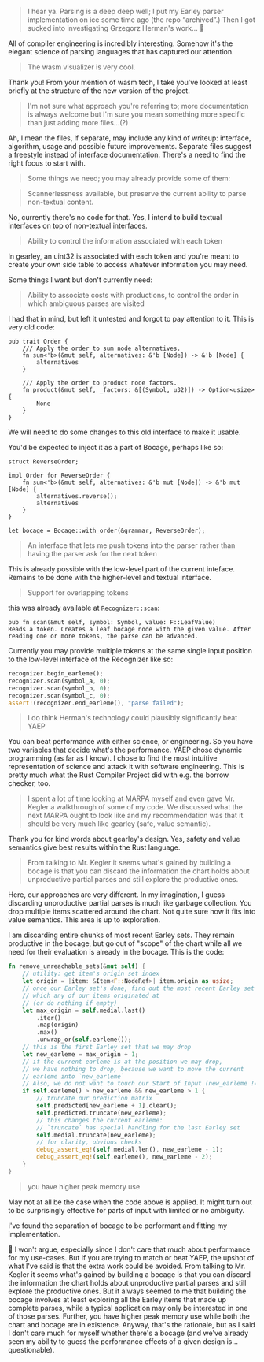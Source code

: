 > I hear ya. Parsing is a deep deep well; I put my Earley parser implementation on ice some time ago (the repo “archived”.) Then I got sucked into investigating Grzegorz Herman's work… 🤦

All of compiler engineering is incredibly interesting. Somehow it's the elegant science of parsing languages that has captured our attention.

> The wasm visualizer is very cool.

Thank you! From your mention of wasm tech, I take you've looked at least briefly at the structure of the new version of the project.

> I'm not sure what approach you're referring to; more documentation is always welcome but I'm sure you mean something more specific than just adding more files…(?)

Ah, I mean the files, if separate, may include any kind of writeup: interface, algorithm, usage and possible future improvements. Separate files suggest a freestyle instead of interface documentation. There's a need to find the right focus to start with.

> Some things we need; you may already provide some of them:

> Scannerlessness available, but preserve the current ability to parse non-textual content.

No, currently there's no code for that. Yes, I intend to build textual interfaces on top of non-textual interfaces.

> Ability to control the information associated with each token

In gearley, an uint32 is associated with each token and you're meant to create your own side table to access whatever information you may need.

Some things I want but don't currently need:

> Ability to associate costs with productions, to control the order in which ambiguous parses are visited

I had that in mind, but left it untested and forgot to pay attention to it. This is very old code:

```
pub trait Order {
    /// Apply the order to sum node alternatives.
    fn sum<'b>(&mut self, alternatives: &'b [Node]) -> &'b [Node] {
        alternatives
    }

    /// Apply the order to product node factors.
    fn product(&mut self, _factors: &[(Symbol, u32)]) -> Option<usize> {
        None
    }
}
```

We will need to do some changes to this old interface to make it usable.

You'd be expected to inject it as a part of Bocage, perhaps like so:

```
struct ReverseOrder;

impl Order for ReverseOrder {
    fn sum<'b>(&mut self, alternatives: &'b mut [Node]) -> &'b mut [Node] {
        alternatives.reverse();
        alternatives
    }
}

let bocage = Bocage::with_order(&grammar, ReverseOrder);
```

> An interface that lets me push tokens into the parser rather than having the parser ask 
for the next token

This is already possible with the low-level part of the current inteface. Remains to be done with the higher-level and textual interface.

> Support for overlapping tokens

this was already available at `Recognizer::scan`:

```
pub fn scan(&mut self, symbol: Symbol, value: F::LeafValue)
Reads a token. Creates a leaf bocage node with the given value. After reading one or more tokens, the parse can be advanced.
```

Currently you may provide multiple tokens at the same single input position to the low-level interface of the Recognizer like so:

```rust
recognizer.begin_earleme();
recognizer.scan(symbol_a, 0);
recognizer.scan(symbol_b, 0);
recognizer.scan(symbol_c, 0);
assert!(recognizer.end_earleme(), "parse failed");
```

> I do think Herman's technology could plausibly significantly beat YAEP

You can beat performance with either science, or engineering. So you have two variables that decide what's the performance. YAEP chose dynamic programming (as far as I know). I chose to find the most intuitive representation of science and attack it with software engineering. This is pretty much what the Rust Compiler Project did with e.g. the borrow checker, too.

> I spent a lot of time looking at MARPA myself and even gave Mr. Kegler a walkthrough of some of my code. We discussed what the next MARPA ought to look like and my recommendation was that it should be very much like gearley (safe, value semantic).

Thank you for kind words about gearley's design. Yes, safety and value semantics give best results within the Rust language.

> From talking to Mr. Kegler it seems what's gained by building a bocage is that you can discard the information the chart holds about unproductive partial parses and still explore the productive ones.

Here, our approaches are very different. In my imagination, I guess discarding unproductive partial parses is much like garbage collection. You drop multiple items scattered around the chart. Not quite sure how it fits into value semantics. This area is up to exploration.

I am discarding entire chunks of most recent Earley sets. They remain productive in the bocage, but go out of "scope" of the chart while all we need for their evaluation is already in the bocage. This is the code:

```rust
fn remove_unreachable_sets(&mut self) {
    // utility: get item's origin set index
    let origin = |item: &Item<F::NodeRef>| item.origin as usize;
    // once our Earley set's done, find out the most recent Earley set
    // which any of our items originated at
    // (or do nothing if empty) 
    let max_origin = self.medial.last()
        .iter()
        .map(origin)
        .max()
        .unwrap_or(self.earleme());
    // this is the first Earley set that we may drop
    let new_earleme = max_origin + 1;
    // if the current earleme is at the position we may drop,
    // we have nothing to drop, because we want to move the current
    // earleme into `new_earleme`
    // Also, we do not want to touch our Start of Input (new_earleme != 1)
    if self.earleme() > new_earleme && new_earleme > 1 {
        // truncate our prediction matrix
        self.predicted[new_earleme + 1].clear();
        self.predicted.truncate(new_earleme);
        // this changes the current earleme:
        // `truncate` has special handling for the last Earley set
        self.medial.truncate(new_earleme);
        // for clarity, obvious checks
        debug_assert_eq!(self.medial.len(), new_earleme - 1);
        debug_assert_eq!(self.earleme(), new_earleme - 2);
    }
}
```

> you have higher peak memory use

May not at all be the case when the code above is applied. It might turn out to be surprisingly effective for parts of input with limited or no ambiguity.

I've found the separation of bocage to be performant and fitting my implementation.

🤷 I won't argue, especially since I don't care that much about performance for my use-cases. But if you are trying to match or beat YAEP, the upshot of what I've said is that the extra work could be avoided. From talking to Mr. Kegler it seems what's gained by building a bocage is that you can discard the information the chart holds about unproductive partial parses and still explore the productive ones. But it always seemed to me that building the bocage involves at least exploring all the Earley items that made up complete parses, while a typical application may only be interested in one of those parses. Further, you have higher peak memory use while both the chart and bocage are in existence. Anyway, that's the rationale, but as I said I don't care much for myself whether there's a bocage (and we've already seen my ability to guess the performance effects of a given design is… questionable).